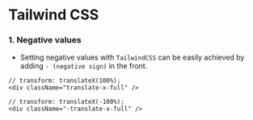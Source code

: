 # Tailwind CSS

### 1. Negative values
- Setting negative values with `TailwindCSS` can be easily achieved by adding `- (negative sign)` in the front.

```
// transform: translateX(100%);
<div className="translate-x-full" />

// transform: translateX(-100%);
<div className="-translate-x-full" />
```